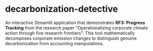 # decarbonization-detective
An interactive Streamlit application that demonstrates **RF3: Progress Tracking** from the research paper "Operationalizing corporate climate action through five research frontiers". This tool mathematically decomposes corporate emission changes to distinguish genuine decarbonization from accounting manipulations.
